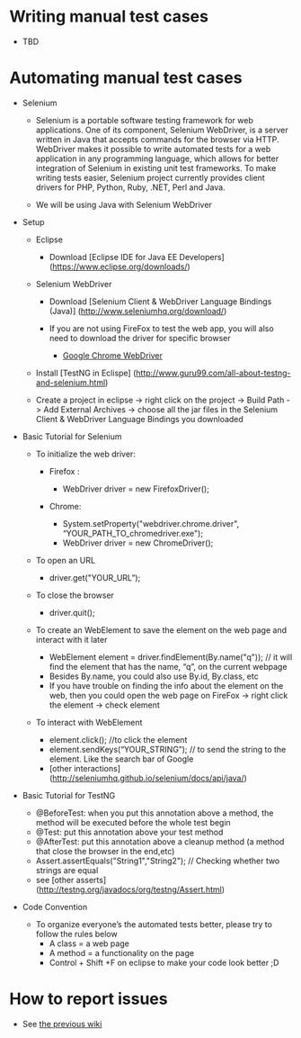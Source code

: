 # Writing manual test cases
* TBD

# Automating manual test cases

* Selenium

	* Selenium is a portable software testing framework for web applications. One of its component, Selenium WebDriver, is a server written in Java that accepts commands for the browser via HTTP. WebDriver makes it possible to write automated tests for a web application in any programming language, which allows for better integration of Selenium in existing unit test frameworks. To make writing tests easier, Selenium project currently provides client drivers for PHP, Python, Ruby, .NET, Perl and Java.

	* We will be using Java with Selenium WebDriver


* Setup

	* Eclipse

		* Download [Eclipse IDE for Java EE Developers] (https://www.eclipse.org/downloads/)


	* Selenium WebDriver

		* Download [Selenium Client & WebDriver Language Bindings (Java)] (http://www.seleniumhq.org/download/)

		* If you are not using FireFox to test the web app, you will also need to download the driver for specific browser

			* [Google Chrome WebDriver](https://sites.google.com/a/chromium.org/chromedriver/)


	* Install [TestNG in Eclispe] (http://www.guru99.com/all-about-testng-and-selenium.html)

	* Create a project in eclipse -> right click on the project -> Build Path -> Add External Archives -> choose all the jar files in the Selenium 
	Client & WebDriver Language Bindings you downloaded


* Basic Tutorial for Selenium
	* To initialize the web driver:

		* Firefox :
			* WebDriver driver = new FirefoxDriver();
			
		* Chrome:
			* System.setProperty("webdriver.chrome.driver", “YOUR_PATH_TO_chromedriver.exe");
			* WebDriver driver = new ChromeDriver();
	* To open an URL
		* driver.get("YOUR_URL”);
	* To close the browser
		* driver.quit();
	* To create an WebElement to save the element on the web page and interact with it later
		* WebElement element = driver.findElement(By.name("q")); // it will find the element that has the name, “q”, on the current webpage
		* Besides By.name, you could also use By.id, By.class, etc
		* If you have trouble on finding the info about the element on the web, then you could open the web page on FireFox -> right click the element -> check element
	* To interact with WebElement
		* element.click(); //to click the element
		* element.sendKeys(“YOUR_STRING”); // to send the string to the element. Like the search bar of Google
		* [other interactions] (http://seleniumhq.github.io/selenium/docs/api/java/)

* Basic Tutorial for TestNG
	* @BeforeTest:  when you put this annotation above a method, the method will be executed before the whole test begin
	* @Test: put this annotation above your test method
	* @AfterTest: put this annotation above a cleanup method (a method that close the browser in the end,etc)
	* Assert.assertEquals("String1","String2"); // Checking whether two strings are equal
	* see [other asserts] (http://testng.org/javadocs/org/testng/Assert.html)

* Code Convention
	* To organize everyone’s the automated tests better, please try to follow the rules below
		* A class = a web page
		* A method = a functionality on the page
		* Control + Shift +F on eclipse to make your code look better ;D

# How to report issues

* See [the previous wiki](pages/githubissues.md)

